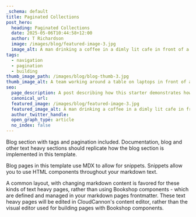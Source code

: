 ```yaml
---
_schema: default
title: Paginated Collections
post_hero:
  heading: Paginated Collections
  date: 2025-05-06T10:44:58+12:00
  author: T Richardson
  image: /images/blog/featured-image-3.jpg
  image_alt: A man drinking a coffee in a dimly lit cafe in front of a laptop.
tags:
  - navigation
  - pagination
  - building
thumb_image_path: /images/blog/blog-thumb-3.jpg
thumb_image_alt: A team working around a table on laptops in front of a powerpoint.
seo:
  page_description: A post describing how this starter demonstrates how to paginate collections.
  canonical_url:
  featured_image: /images/blog/featured-image-3.jpg
  featured_image_alt: A man drinking a coffee in a dimly lit cafe in front of a laptop.
  author_twitter_handle:
  open_graph_type: article
  no_index: false
---
```

Blog section with tags and pagination included. Documentation, blog and other text heavy sections should replicate how the blog section is implemented in this template.

Blog pages in this template use MDX to allow for snippets. Snippets allow you to use HTML components throughout your markdown text.

A common layout, with changing markdown content is favored for these kinds of text heavy pages, rather than using Bookshop components - which are defined and managed in your markdown pages frontmatter. These text heavy pages will be edited in CloudCannon's content editor, rather than the visual editor used for building pages with Bookshop components.
